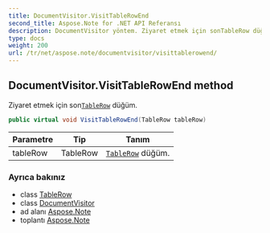 ```yaml
---
title: DocumentVisitor.VisitTableRowEnd
second_title: Aspose.Note for .NET API Referansı
description: DocumentVisitor yöntem. Ziyaret etmek için sonTableRow düğüm.
type: docs
weight: 200
url: /tr/net/aspose.note/documentvisitor/visittablerowend/
---
```

## DocumentVisitor.VisitTableRowEnd method

Ziyaret etmek için son[`TableRow`](../../tablerow/) düğüm.

```csharp
public virtual void VisitTableRowEnd(TableRow tableRow)
```

| Parametre | Tip | Tanım |
| --- | --- | --- |
| tableRow | TableRow | [`TableRow`](../../tablerow/) düğüm. |

### Ayrıca bakınız

* class [TableRow](../../tablerow/)
* class [DocumentVisitor](../)
* ad alanı [Aspose.Note](../../documentvisitor/)
* toplantı [Aspose.Note](../../../)


